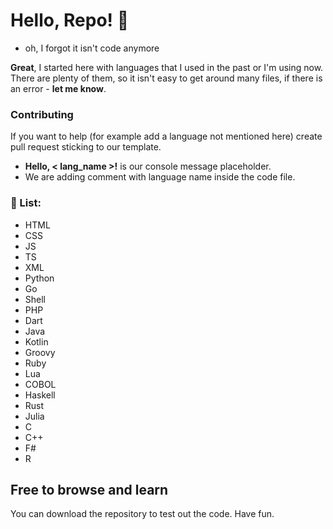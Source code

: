 # Hello, Repo! 👋

- oh, I forgot it isn't code anymore

**Great**, I started here with languages that I used in the past or I'm using now. There are plenty of them, so it isn't easy to get around many files, if there is an error - **let me know**.

### Contributing
If you want to help (for example add a language not mentioned here) create pull request sticking to our template.
- **Hello, < lang_name >!** is our console message placeholder.
- We are adding comment with language name inside the code file.

### 🎯 List:
- HTML
- CSS
- JS
- TS
- XML
- Python
- Go
- Shell
- PHP
- Dart
- Java
- Kotlin
- Groovy
- Ruby
- Lua
- COBOL
- Haskell
- Rust
- Julia
- C
- C++
- F#
- R

## Free to browse and learn
You can download the repository to test out the code. Have fun.